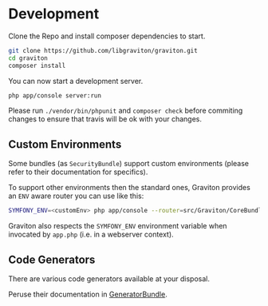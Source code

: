 # Development

Clone the Repo and install composer dependencies to start.

````bash
git clone https://github.com/libgraviton/graviton.git
cd graviton
composer install
````

You can now start a development server.

````bash
php app/console server:run
````

Please run ``./vendor/bin/phpunit`` and ``composer check`` before
commiting changes to ensure that travis will be ok with your changes.

## Custom Environments

Some bundles (as `SecurityBundle`) support custom environments (please refer to their documentation for specifics).

To support other environments then the standard ones, Graviton provides an `ENV` aware router you can use like this:

```bash
SYMFONY_ENV=<customEnv> php app/console --router=src/Graviton/CoreBundle/Resources/config/router_env.php server:run
```

Graviton also respects the `SYMFONY_ENV` environment variable when invocated by `app.php` (i.e. in a webserver context).

## Code Generators

There are various code generators available at your disposal.

Peruse their documentation in [GeneratorBundle](../../../src/Graviton/GeneratorBundle/README.md).

